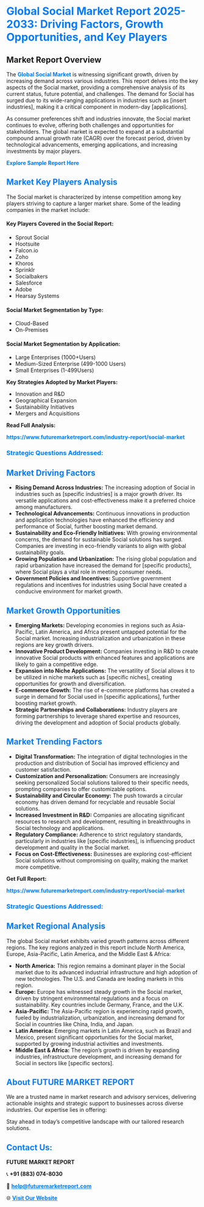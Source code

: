 <h1 style="color: #007BFF;">Global Social Market Report 2025-2033: Driving Factors, Growth Opportunities, and Key Players</h1>

<section id="overview">
<h2>Market Report Overview</h2>
<p>The <a href="https://www.futuremarketreport.com/industry-report/social-market" style="color: #007BFF; text-decoration: none;"><strong>Global Social Market</strong></a> is witnessing significant growth, driven by increasing demand across various industries. This report delves into the key aspects of the Social market, providing a comprehensive analysis of its current status, future potential, and challenges. The demand for Social has surged due to its wide-ranging applications in industries such as [insert industries], making it a critical component in modern-day [applications].</p>
<p>As consumer preferences shift and industries innovate, the Social market continues to evolve, offering both challenges and opportunities for stakeholders. The global market is expected to expand at a substantial compound annual growth rate (CAGR) over the forecast period, driven by technological advancements, emerging applications, and increasing investments by major players.</p>
</section>

<section id="overview">
<p><a href="https://www.futuremarketreport.com/request-sample/reportId=51911" style="color: #007BFF; text-decoration: none;"><strong>Explore Sample Report Here</strong></a></p>
</section>

<section id="key-players">
<h2 style="color: #007BFF;">Market Key Players Analysis</h2>
<p>The Social market is characterized by intense competition among key players striving to capture a larger market share. Some of the leading companies in the market include:</p>
<h4>Key Players Covered in the Social Report:</h4>
<ul><li>Sprout Social</li><li>Hootsuite</li><li>Falcon.io</li><li>Zoho</li><li>Khoros</li><li>Sprinklr</li><li>Socialbakers</li><li>Salesforce</li><li>Adobe</li><li>Hearsay Systems</li></ul>
<h4>Social Market Segmentation by Type:</h4>
<ul><li>Cloud-Based</li><li>On-Premises</li></ul>

<h4>Social Market Segmentation by Application:</h4>
<ul><li>Large Enterprises (1000+Users)</li><li>Medium-Sized Enterprise (499-1000 Users)</li><li>Small Enterprises (1-499Users)</li></ul>
<p><strong>Key Strategies Adopted by Market Players:</strong></p>
<ul>
<li>Innovation and R&D</li>
<li>Geographical Expansion</li>
<li>Sustainability Initiatives</li>
<li>Mergers and Acquisitions</li>
</ul>
</section>

<section>
<p><strong>Read Full Analysis: </strong></p><a href="https://www.futuremarketreport.com/industry-report/social-market" style="color: #007BFF; text-decoration: none;"><strong>https://www.futuremarketreport.com/industry-report/social-market</strong></a>
<h3 style="color: #007BFF;">Strategic Questions Addressed:</h3>
</section>

<section id="driving-factors">
<h2 style="color: #007BFF;">Market Driving Factors</h2>
<ul>
<li><strong>Rising Demand Across Industries:</strong> The increasing adoption of Social in industries such as [specific industries] is a major growth driver. Its versatile applications and cost-effectiveness make it a preferred choice among manufacturers.</li>
<li><strong>Technological Advancements:</strong> Continuous innovations in production and application technologies have enhanced the efficiency and performance of Social, further boosting market demand.</li>
<li><strong>Sustainability and Eco-Friendly Initiatives:</strong> With growing environmental concerns, the demand for sustainable Social solutions has surged. Companies are investing in eco-friendly variants to align with global sustainability goals.</li>
<li><strong>Growing Population and Urbanization:</strong> The rising global population and rapid urbanization have increased the demand for [specific products], where Social plays a vital role in meeting consumer needs.</li>
<li><strong>Government Policies and Incentives:</strong> Supportive government regulations and incentives for industries using Social have created a conducive environment for market growth.</li>
</ul>
</section>

<section id="growth-opportunities">
<h2 style="color: #007BFF;">Market Growth Opportunities</h2>
<ul>
<li><strong>Emerging Markets:</strong> Developing economies in regions such as Asia-Pacific, Latin America, and Africa present untapped potential for the Social market. Increasing industrialization and urbanization in these regions are key growth drivers.</li>
<li><strong>Innovative Product Development:</strong> Companies investing in R&D to create innovative Social products with enhanced features and applications are likely to gain a competitive edge.</li>
<li><strong>Expansion into Niche Applications:</strong> The versatility of Social allows it to be utilized in niche markets such as [specific niches], creating opportunities for growth and diversification.</li>
<li><strong>E-commerce Growth:</strong> The rise of e-commerce platforms has created a surge in demand for Social used in [specific applications], further boosting market growth.</li>
<li><strong>Strategic Partnerships and Collaborations:</strong> Industry players are forming partnerships to leverage shared expertise and resources, driving the development and adoption of Social products globally.</li>
</ul>
</section>

<section id="trending-factors">
<h2 style="color: #007BFF;">Market Trending Factors</h2>
<ul>
<li><strong>Digital Transformation:</strong> The integration of digital technologies in the production and distribution of Social has improved efficiency and customer satisfaction.</li>
<li><strong>Customization and Personalization:</strong> Consumers are increasingly seeking personalized Social solutions tailored to their specific needs, prompting companies to offer customizable options.</li>
<li><strong>Sustainability and Circular Economy:</strong> The push towards a circular economy has driven demand for recyclable and reusable Social solutions.</li>
<li><strong>Increased Investment in R&D:</strong> Companies are allocating significant resources to research and development, resulting in breakthroughs in Social technology and applications.</li>
<li><strong>Regulatory Compliance:</strong> Adherence to strict regulatory standards, particularly in industries like [specific industries], is influencing product development and quality in the Social market.</li>
<li><strong>Focus on Cost-Effectiveness:</strong> Businesses are exploring cost-efficient Social solutions without compromising on quality, making the market more competitive.</li>
</ul>
</section>

<section>
<p><strong>Get Full Report: </strong></p><a href="https://www.futuremarketreport.com/industry-report/social-market" style="color: #007BFF; text-decoration: none;"><strong>https://www.futuremarketreport.com/industry-report/social-market</strong></a>
<h3 style="color: #007BFF;">Strategic Questions Addressed:</h3>
</section>


<section id="regional-analysis">
<h2 style="color: #007BFF;">Market Regional Analysis</h2>
<p>The global Social market exhibits varied growth patterns across different regions. The key regions analyzed in this report include North America, Europe, Asia-Pacific, Latin America, and the Middle East & Africa:</p>
<ul>
<li><strong>North America:</strong> This region remains a dominant player in the Social market due to its advanced industrial infrastructure and high adoption of new technologies. The U.S. and Canada are leading markets in this region.</li>
<li><strong>Europe:</strong> Europe has witnessed steady growth in the Social market, driven by stringent environmental regulations and a focus on sustainability. Key countries include Germany, France, and the U.K.</li>
<li><strong>Asia-Pacific:</strong> The Asia-Pacific region is experiencing rapid growth, fueled by industrialization, urbanization, and increasing demand for Social in countries like China, India, and Japan.</li>
<li><strong>Latin America:</strong> Emerging markets in Latin America, such as Brazil and Mexico, present significant opportunities for the Social market, supported by growing industrial activities and investments.</li>
<li><strong>Middle East & Africa:</strong> The region’s growth is driven by expanding industries, infrastructure development, and increasing demand for Social in sectors like [specific sectors].</li>
</ul>
</section>

<footer>
<h2 style="color: #007BFF;">About FUTURE MARKET REPORT</h2>
<p>We are a trusted name in market research and advisory services, delivering actionable insights and strategic support to businesses across diverse industries. Our expertise lies in offering:</p>

<p>Stay ahead in today’s competitive landscape with our tailored research solutions.</p>

<h2 style="color: #007BFF;">Contact Us:</h2>
<p><strong>FUTURE MARKET REPORT</strong></p>
<p>📞 <strong>+91 (883) 074-8030</strong></p>
<p>📧 <strong><a href="mailto:help@futuremarketreport.com" style="color: #007BFF;">help@futuremarketreport.com</a></strong></p>
<p>🌐 <strong><a href="https://www.futuremarketreport.com/" style="color: #007BFF;">Visit Our Website</a></strong></p>
</footer>